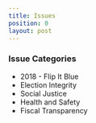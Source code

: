 ```yaml
---
title: Issues
position: 0
layout: post
---
```


### Issue Categories
* 2018 - Flip It Blue
* Election Integrity
* Social Justice
* Health and Safety
* Fiscal Transparency